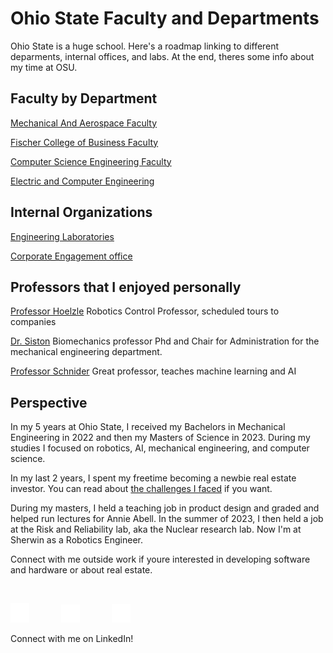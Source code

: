 

# Ohio State Faculty and Departments

Ohio State is a huge school. Here's a roadmap linking to different deparments, internal offices, and labs. At the end, theres some info about my time at OSU. 

## Faculty by Department 

[Mechanical And Aerospace Faculty](https://mae.osu.edu/directory/faculty)

[Fischer College of Business Faculty](https://fisher.osu.edu/directory?type=faculty_member)

[Computer Science Engineering Faculty](https://cse.osu.edu/directory/faculty)

[Electric and Computer Engineering](https://ece.osu.edu/directory/faculty)

## Internal Organizations 

[Engineering Laboratories](https://era.osu.edu)

[Corporate Engagement office](https://era.osu.edu/commercialization-industry-engagement/corporate-engagement-technology-commercialization)

## Professors that I enjoyed personally

[Professor Hoelzle](https://mae.osu.edu/people/hoelzle.1) Robotics Control Professor, scheduled tours to companies

[Dr. Siston](https://mae.osu.edu/people/siston.1) Biomechanics professor Phd and Chair for Administration for the mechanical engineering department. 

[Professor Schnider](https://ece.osu.edu/people/schniter.1) Great professor, teaches machine learning and AI 

## Perspective

In my 5 years at Ohio State, I received my Bachelors in Mechanical Engineering in 2022 and then my Masters of Science in 2023. During my studies I focused on robotics, AI, mechanical engineering, and computer science. 

In my last 2 years, I spent my freetime becoming a newbie real estate investor. You can read about [the challenges I faced](https://visualstudycode.com/making-floor-plans-my-crazy-college-rental/) if you want. 

During my masters, I held a teaching job in product design and graded and helped run lectures for Annie Abell. In the summer of 2023, I then held a job at the Risk and Reliability lab, aka the Nuclear research lab. Now I'm at Sherwin as a Robotics Engineer. 

Connect with me outside work if youre interested in developing software and hardware or about real estate.  

&nbsp;


<a href="https://twitter.com/BrianJosephLeko"><img src="https://raw.githubusercontent.com/BrianLesko/BrianLesko/f7be693250033b9d28c2224c9c1042bb6859bfe9/.socials/svg-white/x-logo-white.svg" width="30" alt="X Logo"></a> &nbsp; &nbsp; &nbsp; &nbsp; &nbsp; &nbsp; <a href="https://github.com/BrianLesko"><img src="https://raw.githubusercontent.com/BrianLesko/BrianLesko/f7be693250033b9d28c2224c9c1042bb6859bfe9/.socials/svg-white/github-mark-white.svg" width="30" alt="GitHub"></a> &nbsp; &nbsp; &nbsp; &nbsp; &nbsp; &nbsp; <a href="https://www.linkedin.com/in/brianlesko/"><img src="https://raw.githubusercontent.com/BrianLesko/BrianLesko/f7be693250033b9d28c2224c9c1042bb6859bfe9/.socials/svg-white/linkedin-icon-white.svg" width="30" alt="LinkedIn"></a>

Connect with me on LinkedIn!

</div>


&nbsp;


